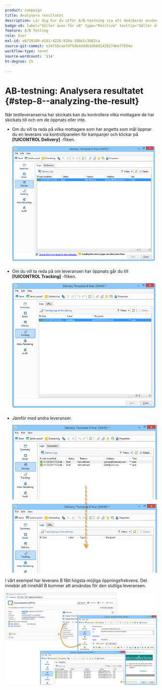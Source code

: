 ```yaml
---
product: campaign
title: Analysera resultatet
description: Lär dig hur du utför A/B-testning via ett dedikerat användningsfall
badge-v8: label="Gäller även för v8" type="Positive" tooltip="Gäller även Campaign v8"
feature: A/B Testing
role: User
exl-id: e6f39180-d161-4226-810a-10bb1c3682ca
source-git-commit: e34718caefdf5db4ddd61db601420274be77054e
workflow-type: tm+mt
source-wordcount: '114'
ht-degree: 2%

---
```


# AB-testning: Analysera resultatet {#step-8--analyzing-the-result}

När testleveranserna har skickats kan du kontrollera vilka mottagare de har skickats till och om de öppnats eller inte.

* Om du vill ta reda på vilka mottagare som har angetts som mål öppnar du en leverans via kontrollpanelen för kampanjer och klickar på **[!UICONTROL Delivery]** -fliken.

  ![](assets/use_case_abtesting_analysis_001.png)

* Om du vill ta reda på om leveransen har öppnats går du till **[!UICONTROL Tracking]** -fliken.

  ![](assets/use_case_abtesting_analysis_002.png)

* Jämför med andra leveranser.

  ![](assets/use_case_abtesting_analysis_003.png)

I vårt exempel har leverans B fått högsta möjliga öppningsfrekvens. Det innebär att innehåll B kommer att användas för den slutliga leveransen.

![](assets/use_case_abtesting_analysis_004.png)
